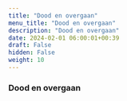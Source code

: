 ```yaml
---
title: "Dood en overgaan"
menu_title: "Dood en overgaan"
description: "Dood en overgaan"
date: 2024-02-01 06:00:01+00:39
draft: False
hidden: False
weight: 10
---
```

### Dood en overgaan
